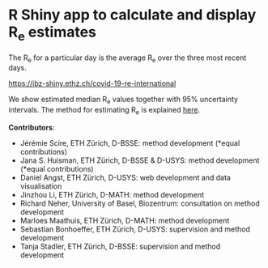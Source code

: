 # R Shiny app to calculate and display R<sub>e</sub> estimates 

The R<sub>e</sub> for a particular day is the average R<sub>e</sub> over the three most recent days.

https://ibz-shiny.ethz.ch/covid-19-re-international

We show estimated median R<sub>e</sub> values together with 95% uncertainty intervals. The method for estimating R<sub>e</sub> is explained [here](https://www.medrxiv.org/content/10.1101/2020.11.26.20239368v1.article-info).

**Contributors**: 
  - Jérémie Scire, ETH Zürich, D-BSSE: method development (*equal contributions)
  - Jana S. Huisman, ETH Zürich, D-BSSE & D-USYS: method development (*equal contributions)
  - Daniel Angst, ETH Zürich, D-USYS: web development and data visualisation
  - Jinzhou Li, ETH Zürich, D-MATH: method development
  - Richard Neher, University of Basel, Biozentrum: consultation on method development
  - Marloes Maathuis, ETH Zürich, D-MATH: method development
  - Sebastian Bonhoeffer, ETH Zürich, D-USYS: supervision and method development
  - Tanja Stadler, ETH Zürich, D-BSSE: supervision and method development

